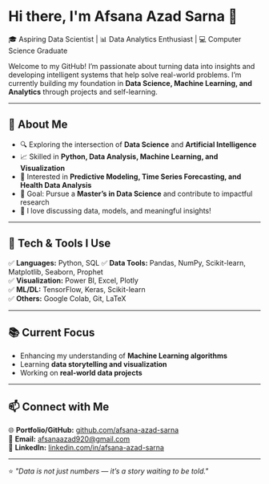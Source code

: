# Hi there, I'm Afsana Azad Sarna 👋  
🎓 Aspiring Data Scientist | 📊 Data Analytics Enthusiast | 💻 Computer Science Graduate  

Welcome to my GitHub! I’m passionate about turning data into insights and developing intelligent systems that help solve real-world problems. I’m currently building my foundation in **Data Science, Machine Learning, and Analytics** through projects and self-learning.

---

## 🌟 About Me
- 🔍 Exploring the intersection of **Data Science** and **Artificial Intelligence**  
- 📈 Skilled in **Python, Data Analysis, Machine Learning, and Visualization**  
- 🧮 Interested in **Predictive Modeling, Time Series Forecasting, and Health Data Analysis**  
- 🎯 Goal: Pursue a **Master’s in Data Science** and contribute to impactful research  
- 💬 I love discussing data, models, and meaningful insights!  

---

## 🧩 Tech & Tools I Use
✅ **Languages:** Python, SQL
✅ **Data Tools:** Pandas, NumPy, Scikit-learn, Matplotlib, Seaborn, Prophet  
✅ **Visualization:** Power BI, Excel, Plotly  
✅ **ML/DL:** TensorFlow, Keras, Scikit-learn  
✅ **Others:** Google Colab, Git, LaTeX  

---

## 📚 Current Focus
- Enhancing my understanding of **Machine Learning algorithms**
- Learning **data storytelling and visualization**
- Working on **real-world data projects**

---

## 📫 Connect with Me
🌐 **Portfolio/GitHub:** [github.com/afsana-azad-sarna](https://github.com/afsana-azad-sarna)  
📧 **Email:** afsanaazad920@gmail.com  
💼 **LinkedIn:** [linkedin.com/in/afsana-azad-sarna](https://linkedin.com/in/afsana-azad-sarna)

---

⭐ *"Data is not just numbers — it’s a story waiting to be told."*  

